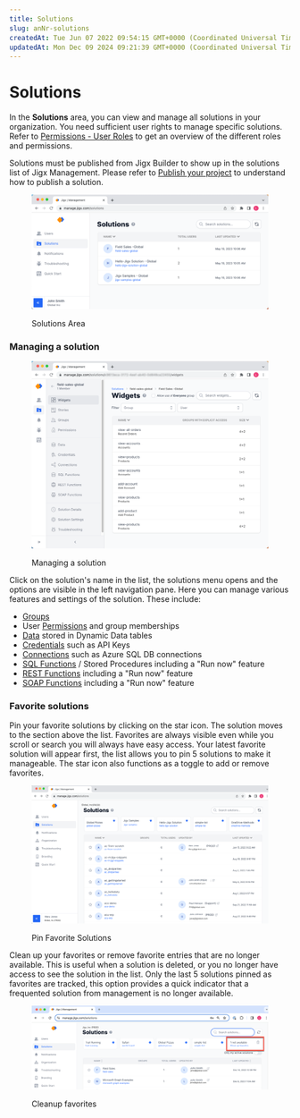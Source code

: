 ```yaml
---
title: Solutions
slug: anNr-solutions
createdAt: Tue Jun 07 2022 09:54:15 GMT+0000 (Coordinated Universal Time)
updatedAt: Mon Dec 09 2024 09:21:39 GMT+0000 (Coordinated Universal Time)
---
```


# Solutions

In the **Solutions** area, you can view and manage all solutions in your organization. You need sufficient user rights to manage specific solutions. Refer to [Permissions - User Roles](<../../Administration/Permissions - User Roles.md>) to get an overview of the different roles and permissions.

Solutions must be published from Jigx Builder to show up in the solutions list of Jigx Management. Please refer to [Publish your project](../../getting-started/create-an-app-from-scratch/create-the-calendar/publish-your-project.md) to understand how to publish a solution.

<figure><img src="../../.gitbook/assets/JM-SolutionsL.png" alt="Solutions Area"><figcaption><p>Solutions Area</p></figcaption></figure>

### Managing a solution

<figure><img src="../../.gitbook/assets/JM-SolWidgetsL.png" alt="Managing a solution"><figcaption><p>Managing a solution</p></figcaption></figure>

Click on the solution's name in the list, the solutions menu opens and the options are visible in the left navigation pane. Here you can manage various features and settings of the solution. These include:

* [Groups](groups.md)
* User [Permissions](permissions.md) and group memberships
* [Data](https://docs.jigx.com/data) stored in Dynamic Data tables
* [Credentials](credentials.md) such as API Keys
* [Connections](connections.md) such as Azure SQL DB connections
* [SQL Functions](sql-functions.md) / Stored Procedures including a "Run now" feature
* [REST Functions](rest-functions.md) including a "Run now" feature
* [SOAP Functions](soap-functions.md) including a "Run now" feature

### Favorite solutions

Pin your favorite solutions by clicking on the star icon. The solution moves to the section above the list. Favorites are always visible even while you scroll or search you will always have easy access. Your latest favorite solution will appear first, the list allows you to pin 5 solutions to make it manageable. The star icon also functions as a toggle to add or remove favorites.

<figure><img src="../../.gitbook/assets/JM-FavoritesL.png" alt="Pin Favorite Solutions"><figcaption><p>Pin Favorite Solutions</p></figcaption></figure>

Clean up your favorites or remove favorite entries that are no longer available. This is useful when a solution is deleted, or you no longer have access to see the solution in the list. Only the last 5 solutions pinned as favorites are tracked, this option provides a quick indicator that a frequented solution from management is no longer available.

<figure><img src="../../.gitbook/assets/JM-FavoriteCleanup.png" alt="Cleanup favorites"><figcaption><p>Cleanup favorites</p></figcaption></figure>
